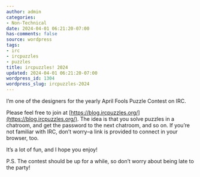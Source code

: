 ```yaml
---
author: admin
categories:
- Non-Technical
date: 2024-04-01 06:21:20-07:00
has-comments: false
source: wordpress
tags:
- irc
- ircpuzzles
- puzzles
title: ircpuzzles! 2024
updated: 2024-04-01 06:21:20-07:00
wordpress_id: 1304
wordpress_slug: ircpuzzles-2024
---
```

I’m one of the designers for the yearly April Fools Puzzle Contest on IRC.

Please feel free to join at [https://blog.ircpuzzles.org/](https://blog.ircpuzzles.org/). The idea is that you solve puzzles in a chatroom, and get the password to the next chatroom, and so on. If you’re not familiar with IRC, don’t worry–a link is provided to connect in your browser, too.

It’s a lot of fun, and I hope you enjoy!

P.S. The contest should be up for a while, so don’t worry about being late to the party!
